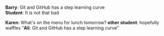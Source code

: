 **Barry**: Git and GitHub has a step learning curve  
**Student**: It is not that bad

**Karen**: What's on the menu for lunch tomorrow?
**other student**: hopefully waffles
“**Ali**: Git and GitHub has a step learning curve”
